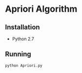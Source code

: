 # Apriori Algorithm

## Installation 

- Python 2.7

## Running

``` python
python Apriori.py
```









